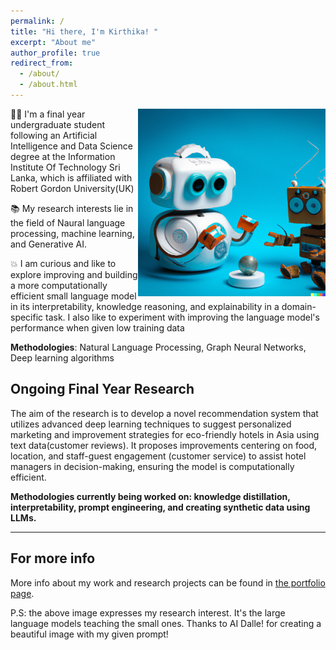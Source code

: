 ```yaml
---
permalink: /
title: "Hi there, I'm Kirthika! "
excerpt: "About me"
author_profile: true
redirect_from: 
  - /about/
  - /about.html
---
```




<img align="right" width="300" height="300" src="/images/robots-1.png">

<p align="left" margin="10px">
  
👩‍💻 I'm a final year undergraduate student following an Artificial Intelligence and Data Science degree at the Information Institute Of Technology Sri Lanka, which is affiliated with Robert Gordon University(UK)</br>

📚 My research interests lie in the field of Naural language processing, machine learning, and Generative AI.</br>

💥 I am curious and like to explore improving and building a more computationally efficient small language model in its interpretability, knowledge reasoning, and explainability in a domain-specific task. I also like to experiment with improving the language model's performance  when given low training data </br>

 **Methodologies**: Natural Language Processing, Graph Neural Networks, Deep learning algorithms</br>

 </p>
 

## Ongoing Final Year Research 

The aim of the research is to develop a novel recommendation system that utilizes advanced deep learning techniques to suggest personalized marketing and improvement strategies for eco-friendly hotels in Asia using text data(customer reviews). It proposes improvements centering on food, location, and staff-guest engagement (customer service) to assist hotel managers in decision-making, ensuring the model is computationally efficient.

**Methodologies currently being worked on: knowledge distillation, interpretability, prompt engineering, and creating synthetic data using LLMs.**

----------------

For more info 
------
More info about my work and research projects can be found in [the portfolio page](/portfolio/).

P.S: the above image expresses my research interest. It's the large language models teaching the small ones. Thanks to AI Dalle! for creating a beautiful image with my given prompt!

